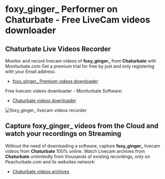 # foxy_ginger_ Performer on Chaturbate - Free LiveCam videos downloader

## Chaturbate Live Videos Recorder

Monitor and record livecam videos of **foxy_ginger_** from **Chaturbate** with Moniturbate.com
Get a premium trial for free by just and only registering with your Email address:
* [foxy_ginger_ Premium videos downloader](https://moniturbate.com/request-demo-licence-key.html)

Free livecam videos downloader - Moniturbate Software:
* [Chaturbate videos downloader](https://moniturbate.com/moniturbate-download-software.html)

![foxy_ginger_ livecam videos recorder](https://peachurnet.com/templates/moniturbate-software.png)


## Capture foxy_ginger_ videos from the Cloud and watch your recordings on Streaming

Without the need of downloading a software, capture **foxy_ginger_** livecam videos from **Chaturbate** 100% online.
Watch Livecam archives from **Chaturbate** unlimitedly from thousands of existing recordings, only on Peachurbate.com and its websites network:
* [Chaturbate videos archives](https://peachurnet.com/)